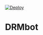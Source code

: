 [![Deploy](https://www.herokucdn.com/deploy/button.svg)](https://heroku.com/deploy?template=https://github.com/rahul008xy/DRMbotb)
# DRMbot
